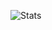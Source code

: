 ![Stats](https://github-readme-stats.vercel.app/api?username=blanks-hub&theme=react&show_icons=true&count_private=true)

